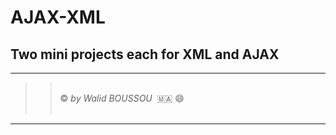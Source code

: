 # AJAX-XML

## Two mini projects each for XML and AJAX


----------------------
> >  <br/> &copy; *by Walid BOUSSOU*   🇲🇦 😄 <br/>  
----------------------

